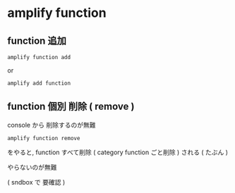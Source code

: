 
# amplify function


## function 追加

```
amplify function add
```

or

```
amplify add function
```


## function 個別 削除 ( remove )

console から 削除するのが無難


```
amplify function remove
```

をやると, function すべて削除 ( category function ごと削除 )
される ( たぶん )

やらないのが無難

( sndbox で 要確認 )



